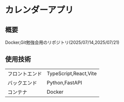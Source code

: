 # カレンダーアプリ

## 概要
Docker,Git勉強会用のリポジトリ(2025/07/14,2025/07/21)

## 使用技術

|  |  |
| ---- | ---- |
| フロントエンド | TypeScript,React,Vite |
| バックエンド | Python,FastAPI |
| コンテナ | Docker |

